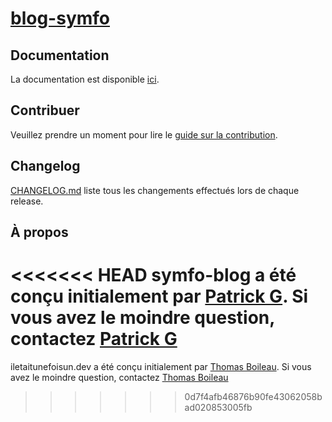 # [blog-symfo](https://iletaitunefoisun.dev)

## Documentation
La documentation est disponible [ici](https://github.com/patrickg15/blog-symfo/).

## Contribuer
Veuillez prendre un moment pour lire le [guide sur la contribution](CONTRIBUTING.md).

## Changelog
[CHANGELOG.md](CHANGELOG.md) liste tous les changements effectués lors de chaque release.

## À propos
<<<<<<< HEAD
symfo-blog a été conçu initialement par [Patrick G](https://github.com/patrickg15). Si vous avez le moindre question, contactez [Patrick G](mailto:p-guengang@email.com?subject=[Github]%blog-symfo)
=======
iletaitunefoisun.dev a été conçu initialement par [Thomas Boileau](https://github.com/patrickg15). Si vous avez le moindre question, contactez [Thomas Boileau](mailto:p-guengang@email.com?subject=[Github]%blog-symfo)
>>>>>>> 0d7f4afb46876b90fe43062058bad020853005fb
